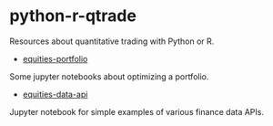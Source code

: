 # python-r-qtrade
Resources about quantitative trading with Python or R.

* [equities-portfolio](https://github.com/willbillionquant/python-r-qtrade/tree/master/equities-portfolio)

Some jupyter notebooks about optimizing a portfolio.

* [equities-data-api](https://github.com/willbillionquant/python-r-qtrade/tree/master/equities-data-api)

Jupyter notebook for simple examples of various finance data APIs.
